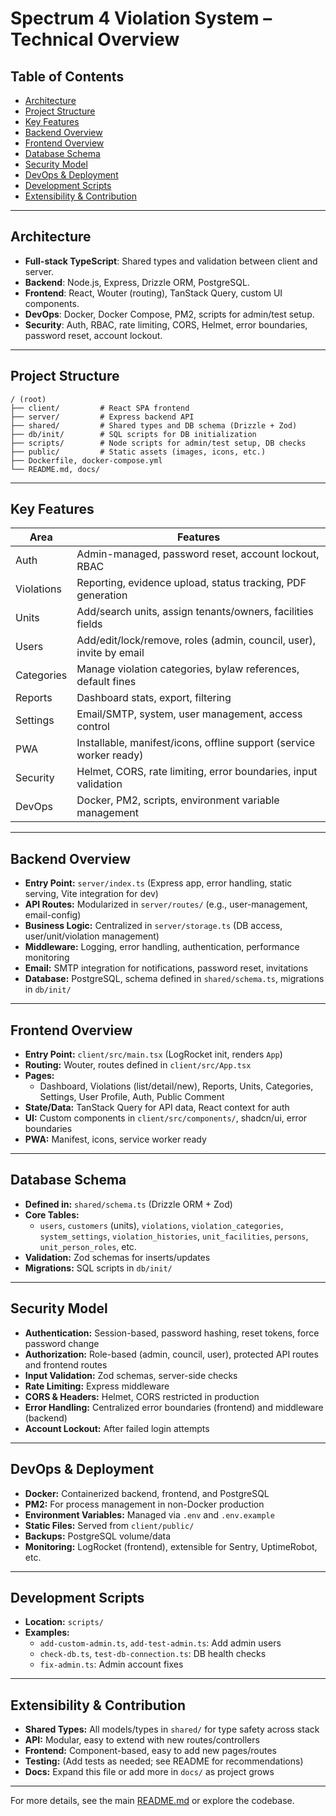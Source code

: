 # Spectrum 4 Violation System – Technical Overview

## Table of Contents
- [Architecture](#architecture)
- [Project Structure](#project-structure)
- [Key Features](#key-features)
- [Backend Overview](#backend-overview)
- [Frontend Overview](#frontend-overview)
- [Database Schema](#database-schema)
- [Security Model](#security-model)
- [DevOps & Deployment](#devops--deployment)
- [Development Scripts](#development-scripts)
- [Extensibility & Contribution](#extensibility--contribution)

---

## Architecture

- **Full-stack TypeScript**: Shared types and validation between client and server.
- **Backend**: Node.js, Express, Drizzle ORM, PostgreSQL.
- **Frontend**: React, Wouter (routing), TanStack Query, custom UI components.
- **DevOps**: Docker, Docker Compose, PM2, scripts for admin/test setup.
- **Security**: Auth, RBAC, rate limiting, CORS, Helmet, error boundaries, password reset, account lockout.

---

## Project Structure

```
/ (root)
├── client/         # React SPA frontend
├── server/         # Express backend API
├── shared/         # Shared types and DB schema (Drizzle + Zod)
├── db/init/        # SQL scripts for DB initialization
├── scripts/        # Node scripts for admin/test setup, DB checks
├── public/         # Static assets (images, icons, etc.)
├── Dockerfile, docker-compose.yml
└── README.md, docs/
```

---

## Key Features

| Area         | Features                                                                 |
|--------------|--------------------------------------------------------------------------|
| Auth         | Admin-managed, password reset, account lockout, RBAC                     |
| Violations   | Reporting, evidence upload, status tracking, PDF generation              |
| Units        | Add/search units, assign tenants/owners, facilities fields               |
| Users        | Add/edit/lock/remove, roles (admin, council, user), invite by email      |
| Categories   | Manage violation categories, bylaw references, default fines             |
| Reports      | Dashboard stats, export, filtering                                       |
| Settings     | Email/SMTP, system, user management, access control                      |
| PWA          | Installable, manifest/icons, offline support (service worker ready)      |
| Security     | Helmet, CORS, rate limiting, error boundaries, input validation          |
| DevOps       | Docker, PM2, scripts, environment variable management                    |

---

## Backend Overview

- **Entry Point:** `server/index.ts` (Express app, error handling, static serving, Vite integration for dev)
- **API Routes:** Modularized in `server/routes/` (e.g., user-management, email-config)
- **Business Logic:** Centralized in `server/storage.ts` (DB access, user/unit/violation management)
- **Middleware:** Logging, error handling, authentication, performance monitoring
- **Email:** SMTP integration for notifications, password reset, invitations
- **Database:** PostgreSQL, schema defined in `shared/schema.ts`, migrations in `db/init/`

---

## Frontend Overview

- **Entry Point:** `client/src/main.tsx` (LogRocket init, renders `App`)
- **Routing:** Wouter, routes defined in `client/src/App.tsx`
- **Pages:**
  - Dashboard, Violations (list/detail/new), Reports, Units, Categories, Settings, User Profile, Auth, Public Comment
- **State/Data:** TanStack Query for API data, React context for auth
- **UI:** Custom components in `client/src/components/`, shadcn/ui, error boundaries
- **PWA:** Manifest, icons, service worker ready

---

## Database Schema

- **Defined in:** `shared/schema.ts` (Drizzle ORM + Zod)
- **Core Tables:**
  - `users`, `customers` (units), `violations`, `violation_categories`, `system_settings`, `violation_histories`, `unit_facilities`, `persons`, `unit_person_roles`, etc.
- **Validation:** Zod schemas for inserts/updates
- **Migrations:** SQL scripts in `db/init/`

---

## Security Model

- **Authentication:** Session-based, password hashing, reset tokens, force password change
- **Authorization:** Role-based (admin, council, user), protected API routes and frontend routes
- **Input Validation:** Zod schemas, server-side checks
- **Rate Limiting:** Express middleware
- **CORS & Headers:** Helmet, CORS restricted in production
- **Error Handling:** Centralized error boundaries (frontend) and middleware (backend)
- **Account Lockout:** After failed login attempts

---

## DevOps & Deployment

- **Docker:** Containerized backend, frontend, and PostgreSQL
- **PM2:** For process management in non-Docker production
- **Environment Variables:** Managed via `.env` and `.env.example`
- **Static Files:** Served from `client/public/`
- **Backups:** PostgreSQL volume/data
- **Monitoring:** LogRocket (frontend), extensible for Sentry, UptimeRobot, etc.

---

## Development Scripts

- **Location:** `scripts/`
- **Examples:**
  - `add-custom-admin.ts`, `add-test-admin.ts`: Add admin users
  - `check-db.ts`, `test-db-connection.ts`: DB health checks
  - `fix-admin.ts`: Admin account fixes

---

## Extensibility & Contribution

- **Shared Types:** All models/types in `shared/` for type safety across stack
- **API:** Modular, easy to extend with new routes/controllers
- **Frontend:** Component-based, easy to add new pages/routes
- **Testing:** (Add tests as needed; see README for recommendations)
- **Docs:** Expand this file or add more in `docs/` as project grows

---

For more details, see the main [README.md](../README.md) or explore the codebase. 
